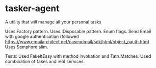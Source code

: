 # tasker-agent
A utility that will manage all your personal tasks

Uses Factory pattern.
Uses IDisposable pattern.
Enum flags.
Send Email with google authentication (followed https://www.emailarchitect.net/easendmail/sdk/html/object_oauth.htm).
Uses Semphore slim.

Tests:
Used FakeItEasy with method invokation and Tath.Matches.
Used combination of fakes and real services.